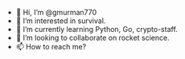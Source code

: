 - 👋 Hi, I’m @gmurman770
- 👀 I’m interested in survival.
- 🌱 I’m currently learning Python, Go, crypto-staff.
- 💞️ I’m looking to collaborate on rocket science.
- 📫 How to reach me?

<!---
gmurman770/gmurman770 is a ✨ special ✨ repository because its `README.md` (this file) appears on your GitHub profile.
You can click the Preview link to take a look at your changes.
--->
